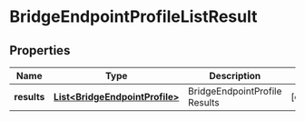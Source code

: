 # BridgeEndpointProfileListResult

## Properties
Name | Type | Description | Notes
------------ | ------------- | ------------- | -------------
**results** | [**List&lt;BridgeEndpointProfile&gt;**](BridgeEndpointProfile.md) | BridgeEndpointProfile Results |  [optional]
